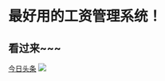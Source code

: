 # 最好用的工资管理系统！
## 看过来~~~
[今日头条](http://www.toutiao.com/)
![](http://upload-images.jianshu.io/upload_images/259-0ad0d0bfc1c608b6.jpg?imageMogr2/auto-orient/strip%7CimageView2/2/w/1240)
